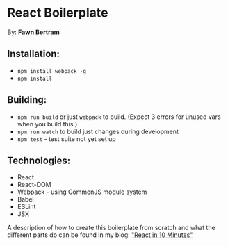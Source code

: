 # React Boilerplate
By: **Fawn Bertram**

## Installation:
* `npm install webpack -g`
* `npm install`

## Building:
* `npm run build` or just `webpack` to build. (Expect 3 errors for unused vars when you build this.)
* `npm run watch` to build just changes during development
* `npm test` - test suite not yet set up

## Technologies:
* React
* React-DOM
* Webpack - using CommonJS module system
* Babel
* ESLint
* JSX

A description of how to create this boilerplate from scratch and what the different parts do can be found in my blog: ["React in 10 Minutes"](http://example.com)
